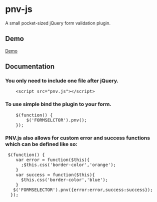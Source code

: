 pnv-js
========

A small pocket-sized jQuery form validation plugin.

Demo
----------------------------

[Demo](http://cdpn.io/mzCIt)


Documentation
-------------


### You only need to include one file after jQuery.
<pre>
   	&lt;script src="pnv.js"&gt;&lt;/script&gt;
</pre>

### To use simple bind the plugin to your form.
<pre>
    $(function() {
        $('FORMSELCTOR').pnv();
    });
</pre>

### PNV.js also allows for custom error and success functions which can be defined like so:
<pre>
 $(function() {
    var error = function($this){
      ;$this.css('border-color','orange');
    }
    var success = function($this){
      $this.css('border-color','blue');
    }
   $('FORMSELECTOR').pnv({error:error,success:success});
  });
</pre>
